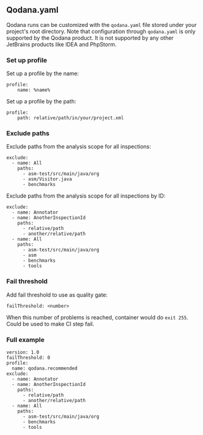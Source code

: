 [//]: # (title: Qodana.yaml)

## Qodana.yaml

Qodana runs can be customized with the `qodana.yaml` file stored under your project's root directory.
Note that configuration through `qodana.yaml` is only supported by the Qodana product.
It is not supported by any other JetBrains products like IDEA and PhpStorm.

### Set up profile

Set up a profile by the name:
```
profile:
    name: %name%
```
Set up a profile by the path:
```
profile:
    path: relative/path/in/your/project.xml
```

### Exclude paths

Exclude paths from the analysis scope for all inspections:
```
exclude:
  - name: All
    paths:
      - asm-test/src/main/java/org
      - asm/Visitor.java
      - benchmarks
```

Exclude paths from the analysis scope for all inspections by ID:
```
exclude:
  - name: Annotator
  - name: AnotherInspectionId
    paths:
      - relative/path
      - another/relative/path
  - name: All
    paths:
      - asm-test/src/main/java/org
      - asm
      - benchmarks
      - tools
```

### Fail threshold

Add fail threshold to use as quality gate:
```
failThreshold: <number>
```
When this number of problems is reached, container would do `exit 255`. Could be used to make CI step fail.

### Full example

```
version: 1.0
failThreshold: 0
profile:
  name: qodana.recommended
exclude:
  - name: Annotator
  - name: AnotherInspectionId
    paths:
      - relative/path
      - another/relative/path
  - name: All
    paths:
      - asm-test/src/main/java/org
      - benchmarks
      - tools
```
